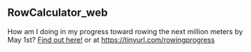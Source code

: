 ## RowCalculator_web

How am I doing in my progress toward rowing the next million meters by May 1st? [Find out here!](https://acolburn-rowcalculator-web-main-ji8jh0.streamlit.app/)
or at https://tinyurl.com/rowingprogress
